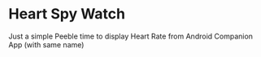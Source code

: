 # Heart Spy Watch
Just a simple Peeble time to display Heart Rate from Android Companion App (with same name)
